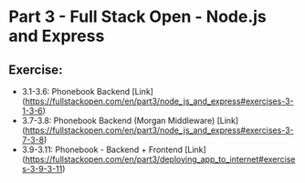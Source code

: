 # Part 3 - Full Stack Open - Node.js and Express

## Exercise:
* 3.1-3.6: Phonebook Backend [Link] (https://fullstackopen.com/en/part3/node_js_and_express#exercises-3-1-3-6)
* 3.7-3.8: Phonebook Backend (Morgan Middleware) [Link] (https://fullstackopen.com/en/part3/node_js_and_express#exercises-3-7-3-8)
* 3.9-3.11: Phonebook - Backend + Frontend [Link] (https://fullstackopen.com/en/part3/deploying_app_to_internet#exercises-3-9-3-11)